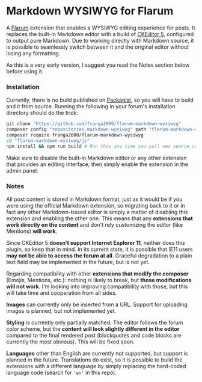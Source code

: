 # Markdown WYSIWYG for Flarum

A [Flarum](http://flarum.org) extension that enables a WYSIWYG editing experience for posts. It replaces the built-in Markdown editor with a build of [CKEditor 5](https://github.com/ckeditor/ckeditor5), configured to output pure Markdown. Due to working directly with Markdown source, it is possible to seamlessly switch between it and the original editor without losing any formatting.

As this is a very early version, I suggest you read the Notes section below before using it.

### Installation

Currently, there is no build published on [Packagist](https://packagist.org), so you will have to build and it from source. Running the following in your forum's installation directory should do the trick:

```bash
git clone "https://github.com/franga2000/flarum-markdown-wysiwyg"
composer config "repositories.markdown-wysiwyg" path "flarum-markdown-wysiwyg"
composer require franga2000/flarum-markdown-wysiwyg
cd "flarum-markdown-wysiwyg/js"
npm install && npm run build # Run this any time you pull new source code
```

Make sure to disable the built-in Markdown editor or any other extension that provides an editing interface, then simply enable the extension in the admin panel.

### Notes

All post content is stored in Markdown format, just as it would be if you were using the official Markdown extension, so migrating back to it or in fact any other Markdown-based editor is simply a matter of disabling this extension and enabling the other one. This means that any **extensions that work directly on the content** and don't rely customizing the editor (like Mentions) **will work**.

Since CKEditor 5 **doesn't support Internet Explorer 11**, neither does this plugin, so keep that in mind. In its current state, it is possible that IE11 users **may not be able to access the forum at all**. Graceful degradation to a plain text field may be implemented in the future, but is not yet.

Regarding compatibility with other **extensions that modify the composer** (Emojis, Mentions, etc.): nothing is likely to break, but **those modifications will not work**. I'm looking into improving compatibility with those, but this will take time and cooperation from all sides.

**Images** can currently only be inserted from a URL. Support for uploading images is planned, but not implemented yet.

**Styling** is currently only partially matched. The editor follows the forum color scheme, but the **content will look slightly different in the editor** compared to the final rendered post (blockquotes and code blocks are currently the most obvious). This will be fixed soon.

**Languages** other than English are currently not supported, but support is planned in the future. Translations do exist, so it is possible to build the extensions with a different language by simply replacing the hard-coded language code (search for `'en'` in this repo).

